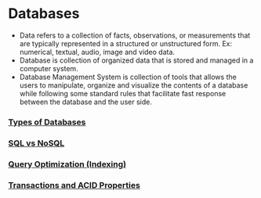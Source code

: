 # Databases
- Data refers to a collection of facts, observations, or measurements that are typically represented in a structured or unstructured form. Ex: numerical, textual, audio, image and video data.
- Database is collection of organized data that is stored and managed in a computer system.
- Database Management System is collection of tools that allows the users to manipulate, organize and visualize the contents of a database while following some standard rules that facilitate fast response between the database and the user side.

### [Types of Databases](https://blog.algomaster.io/p/15-types-of-databases)

### [SQL vs NoSQL](https://blog.algomaster.io/p/sql-vs-nosql-7-key-differences)

### [Query Optimization (Indexing)](https://blog.algomaster.io/p/a-detailed-guide-on-database-indexes)

### [Transactions and ACID Properties](https://blog.algomaster.io/p/ecae03ba-1930-42ef-8796-83e2fa818989)

